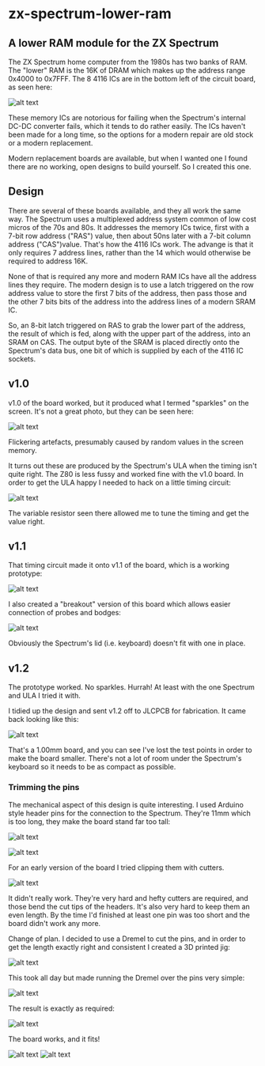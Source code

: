 # zx-spectrum-lower-ram

## A lower RAM module for the ZX Spectrum

The ZX Spectrum home computer from the 1980s has two banks of RAM. The "lower"
RAM is the 16K of DRAM which makes up the address range 0x4000 to 0x7FFF. The
8 4116 ICs are in the bottom left of the circuit board, as seen here:

![alt text](Images/issue3.jpg "Spectrum circuit board")

These memory ICs are notorious for failing when the Spectrum's internal
DC-DC converter fails, which it tends to do rather easily. The ICs haven't
been made for a long time, so the options for a modern repair are old
stock or a modern replacement.

Modern replacement boards are available, but when I wanted one I found there
are no working, open designs to build yourself. So I created this one.

## Design

There are several of these boards available, and they all work the same way.
The Spectrum uses a multiplexed address system common of low cost micros of
the 70s and 80s. It addresses the memory ICs twice, first with a 7-bit row
address ("RAS") value, then about 50ns later with a 7-bit column address
("CAS")value. That's how the 4116 ICs work. The advange is that it only
requires 7 address lines, rather than the 14 which would otherwise be
required to address 16K.

None of that is required any more and modern RAM ICs have all the address
lines they require. The modern design is to use a latch triggered on the row
address value to store the first 7 bits of the address, then pass those and
the other 7 bits bits of the address into the address lines of a modern
SRAM IC.

So, an 8-bit latch triggered on RAS to grab the lower part of the address,
the result of which is fed, along with the upper part of the address, into
an SRAM on CAS. The output byte of the SRAM is placed directly onto the
Spectrum's data bus, one bit of which is supplied by each of the 4116 IC
sockets.

## v1.0

v1.0 of the board worked, but it produced what I termed "sparkles" on the
screen. It's not a great photo, but they can be seen here:

![alt text](Images/v10_sparkles.jpg "v1.0 sparkles")

Flickering artefacts, presumably caused by random values in the screen
memory.

It turns out these are produced by the Spectrum's ULA when the timing isn't
quite right. The Z80 is less fussy and worked fine with the v1.0 board. In
order to get the ULA happy I needed to hack on a little timing circuit:

![alt text](Images/rc_mod.jpg "RC timing mod")

The variable resistor seen there allowed me to tune the timing and get the
value right.

## v1.1

That timing circuit made it onto v1.1 of the board, which is a working
prototype:

![alt text](Images/prototype.jpg "Prototype")

I also created a "breakout" version of this board which allows easier
connection of probes and bodges:

![alt text](Images/debug_board.jpg "Debug board")

Obviously the Spectrum's lid (i.e. keyboard) doesn't fit with one in place.

## v1.2

The prototype worked. No sparkles. Hurrah! At least with the one Spectrum
and ULA I tried it with.

I tidied up the design and sent v1.2 off to JLCPCB for fabrication. It
came back looking like this:

![alt text](Images/final_board.jpg "Final board")

That's a 1.00mm board, and you can see I've lost the test points in order
to make the board smaller. There's not a lot of room under the Spectrum's
keyboard so it needs to be as compact as possible.

### Trimming the pins

The mechanical aspect of this design is quite interesting. I used Arduino
style header pins for the connection to the Spectrum. They're 11mm
which is too long, they make the board stand far too tall:

![alt text](Images/all_plastic_removed.jpg "Plastic removed")

![alt text](Images/board_too_high.jpg "Board too high")

For an early version of the board I tried clipping them with cutters.

![alt text](Images/clip_headers.jpg "Clip headers")

It didn't really work. They're very hard and hefty cutters are required, and
those bend the cut tips of the headers. It's also very hard to keep them an
even length. By the time I'd finished at least one pin was too short and the
board didn't work any more.

Change of plan. I decided to use a Dremel to cut the pins, and in order to
get the length exactly right and consistent I created a 3D printed jig:

![alt text](Images/jig_in_place.jpg "Jig")

This took all day but made running the Dremel over the pins very simple:

![alt text](Images/dremel_pins.jpg "Dremel pins")

The result is exactly as required:

![alt text](Images/pins_dremelled.jpg "Pins Dremelled")

The board works, and it fits!

![alt text](Images/board_working.jpg "Board working")
![alt text](Images/keyboard_on_final.jpg "Keyboard on")
